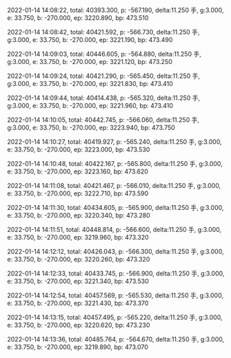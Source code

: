 2022-01-14 14:08:22, total: 40393.300, p: -567.190, delta:11.250 手, g:3.000, e: 33.750, b: -270.000, ep: 3220.890, bp: 473.510

2022-01-14 14:08:42, total: 40421.592, p: -566.730, delta:11.250 手, g:3.000, e: 33.750, b: -270.000, ep: 3221.190, bp: 473.490

2022-01-14 14:09:03, total: 40446.605, p: -564.880, delta:11.250 手, g:3.000, e: 33.750, b: -270.000, ep: 3221.120, bp: 473.250

2022-01-14 14:09:24, total: 40421.290, p: -565.450, delta:11.250 手, g:3.000, e: 33.750, b: -270.000, ep: 3221.830, bp: 473.410

2022-01-14 14:09:44, total: 40414.438, p: -565.320, delta:11.250 手, g:3.000, e: 33.750, b: -270.000, ep: 3221.960, bp: 473.410

2022-01-14 14:10:05, total: 40442.745, p: -566.060, delta:11.250 手, g:3.000, e: 33.750, b: -270.000, ep: 3223.940, bp: 473.750

2022-01-14 14:10:27, total: 40419.927, p: -565.240, delta:11.250 手, g:3.000, e: 33.750, b: -270.000, ep: 3223.000, bp: 473.530

2022-01-14 14:10:48, total: 40422.167, p: -565.800, delta:11.250 手, g:3.000, e: 33.750, b: -270.000, ep: 3223.160, bp: 473.620

2022-01-14 14:11:08, total: 40421.467, p: -566.010, delta:11.250 手, g:3.000, e: 33.750, b: -270.000, ep: 3222.710, bp: 473.590

2022-01-14 14:11:30, total: 40434.605, p: -565.900, delta:11.250 手, g:3.000, e: 33.750, b: -270.000, ep: 3220.340, bp: 473.280

2022-01-14 14:11:51, total: 40448.814, p: -566.600, delta:11.250 手, g:3.000, e: 33.750, b: -270.000, ep: 3219.960, bp: 473.320

2022-01-14 14:12:12, total: 40426.043, p: -566.300, delta:11.250 手, g:3.000, e: 33.750, b: -270.000, ep: 3220.260, bp: 473.320

2022-01-14 14:12:33, total: 40433.745, p: -566.900, delta:11.250 手, g:3.000, e: 33.750, b: -270.000, ep: 3221.340, bp: 473.530

2022-01-14 14:12:54, total: 40457.569, p: -565.530, delta:11.250 手, g:3.000, e: 33.750, b: -270.000, ep: 3221.430, bp: 473.370

2022-01-14 14:13:15, total: 40457.495, p: -565.220, delta:11.250 手, g:3.000, e: 33.750, b: -270.000, ep: 3220.620, bp: 473.230

2022-01-14 14:13:36, total: 40485.764, p: -564.670, delta:11.250 手, g:3.000, e: 33.750, b: -270.000, ep: 3219.890, bp: 473.070